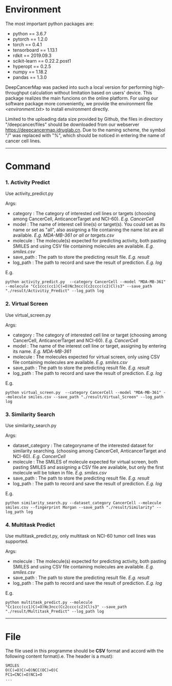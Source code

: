 # **Environment**

The most important python packages are:
- python == 3.6.7
- pytorch == 1.2.0
- torch == 0.4.1
- tensorboard == 1.13.1
- rdkit == 2019.09.3
- scikit-learn == 0.22.2.post1
- hyperopt == 0.2.5
- numpy == 1.18.2
- pandas == 1.3.0

DeepCancerMap was packed into such a local version for performing high-throughput calculation without limitation based on users' device. This package realizes the main funcions on the online platform. For using our software package more conveniently, we provide the environment file *<environment.txt>* to install environment directly.

Limited to the uploading data size provided by Github, the files in directory "/deepcancer/files" should be downloaded from our webserver https://deepcancermap.idruglab.cn. Due to the naming scheme, the symbol "/" was replaced with "%", which should be noticed in entering the name of cancer cell lines.

---
# **Command**

### **1. Activity Predict**
Use activity_predict.py

Args:
  - category : The category of interested cell lines or targets (choosing among CancerCell, AnticancerTarget and NCI-60). *E.g. CancerCell*
  - model : The name of interest cell line(s) or target(s). You could set as its name or set as "all", also assigning a file containing the name list are all available. *E.g. MDA-MB-361 or all or targets.csv*
  - molecule : The molecule(s) expected for predicting activity, both pasting SMILES and using CSV file containing molecules are available. *E.g. smiles.csv*
  - save_path : The path to store the predicting result file. *E.g. result*
  - log_path : The path to record and save the result of prediction. *E.g. log*

E.g.

`python activity_predict.py  --category CancerCell --model "MDA-MB-361" --molecule "Cc1ccc(cc1)C(=O)Nc3ncc(Cc2cccc(c2)Cl)s3" --save_path "./result/Activitiy_Predict" --log_path log`

### **2. Virtual Screen**
Use virtual_screen.py

Args:
  - category : The category of interested cell line or target (choosing among CancerCell, AnticancerTarget and NCI-60). *E.g. CancerCell*
  - model : The name of the interest cell line or target, assigning by entering its name. *E.g. MDA-MB-361*  
  - molecule : The molecules expected for virtual screen, only using CSV file containing molecules are available. *E.g. smiles.csv*
  - save_path : The path to store the predicting result file. *E.g. result*
  - log_path : The path to record and save the result of prediction. *E.g. log*

E.g.

`python virtual_screen.py  --category CancerCell --model "MDA-MB-361" --molecule smiles.csv --save_path "./result/Virtual_Screen" --log_path log`

### **3. Similarity Search**
Use similarity_search.py

Args:
  - dataset_category : The categoryname of the interested dataset for similarity searching. (choosing among CancerCell, AnticancerTarget and NCI-60). *E.g. CancerCell*
  - molecule : The SMILES of molecule expected for virtual screen, both pasting SMILES and assigning a CSV file are available, but only the first molecule will be token in file. *E.g. smiles.csv*
  - save_path : The path to store the predicting result file. *E.g. result*
  - log_path : The path to record and save the result of prediction. *E.g. log*

E.g.

`python similarity_search.py --dataset_category CancerCell --molecule smiles.csv --fingerprint Morgan --save_path "./result/Similarity" --log_path log`


### **4. Multitask Predict**
Use multitask_predict.py, only multitask on NCI-60 tumor cell lines was supported.

Args:
  - molecule : The molecule(s) expected for predicting activity, both pasting SMILES and using CSV file containing molecules are available. *E.g. smiles.csv*
  - save_path : The path to store the predicting result file. *E.g. result*
  - log_path : The path to record and save the result of prediction. *E.g. log*

E.g.

`python multitask_predict.py --molecule "Cc1ccc(cc1)C(=O)Nc3ncc(Cc2cccc(c2)Cl)s3" --save_path "./result/Multitask_Predict" --log_path log`


---
# **File**
The file used in this programme should be **CSV** format and accord with the following content format(i.e. The header is a must):

```
SMILES
O(C(=O)C(=O)NCC(OC)=O)C
FC1=CNC(=O)NC1=O
...

```

